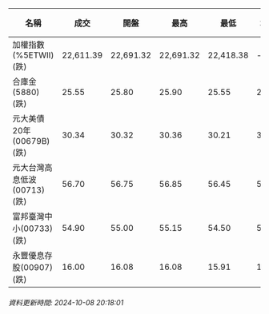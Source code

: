 | 名稱 | 成交 | 開盤 | 最高 | 最低 | 均價 | 成交金額(億) | 昨收 | 漲跌幅 | 漲跌 | 總量 | 昨量 | 振幅 |
| -------- | -------- | -------- | -------- |-------- | -------- | -------- |-------- |-------- |-------- | -------- | -------- |-------- |
|加權指數(%5ETWII) (跌)|22,611.39|22,691.32|22,691.32|22,418.38|-|3,722.30|22,702.56|0.40%|91.17|9,446,008|0|1.20%|
|合庫金(5880) (跌)|25.55|25.80|25.90|25.55|25.62|3.76|26.10|2.11%|0.55|14,662|12,505|1.34%|
|元大美債20年(00679B) (跌)|30.34|30.32|30.36|30.21|30.29|32.72|30.53|0.62%|0.19|108,021|106,405|0.49%|
|元大台灣高息低波(00713) (跌)|56.70|56.75|56.85|56.45|56.62|8.87|56.95|0.44%|0.25|15,672|12,784|0.70%|
|富邦臺灣中小(00733) (跌)|54.90|55.00|55.15|54.50|54.72|0.389|55.05|0.27%|0.15|710|1,365|1.18%|
|永豐優息存股(00907) (跌)|16.00|16.08|16.08|15.91|15.97|0.709|16.09|0.56%|0.09|4,441|3,302|1.06%|
###### 資料更新時間: 2024-10-08 20:18:01